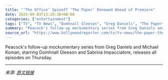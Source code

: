 ```yaml
---
title: "‘The Office’ Spinoff ‘The Paper’ Renewed Ahead of Premiere"
date: 2025-09-03T13:28:38+08:00
categories: ["entertainment"]
tags: ["TV", "TV News", "Domhnall Gleeson", "Greg Daniels", "The Paper"]
summary: "Peacock's follow-up mockumentary series from Greg Daniels and Michael Koman, starring Domhnall Gleeson and Sabrina Impacciatore, releases all episodes on Thursday."
source_url: "https://www.hollywoodreporter.com/tv/tv-news/the-paper-the-office-spinoff-renewed-season-2-1236359992/"
---
```


Peacock's follow-up mockumentary series from Greg Daniels and Michael Koman, starring Domhnall Gleeson and Sabrina Impacciatore, releases all episodes on Thursday.

---

*来源: [原文链接](https://www.hollywoodreporter.com/tv/tv-news/the-paper-the-office-spinoff-renewed-season-2-1236359992/)*
